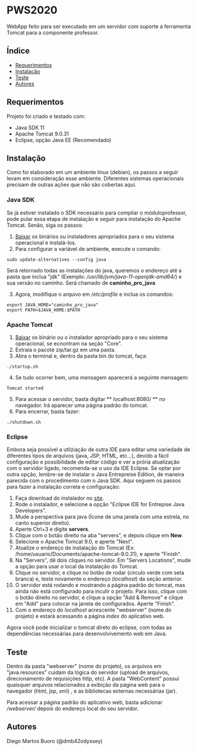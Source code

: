 # PWS2020

WebApp feito para ser executado em um servidor com suporte a ferramenta Tomcat para a componente professor.

## Índice

* [Requerimentos](#requerimentos)
* [Instalação](#instalação)
* [Teste](#teste)
* [Autores](#autores)

## Requerimentos

Projeto foi criado e testado com:
* Java SDK 11
* Apache Tomcat 9.0.31
* Eclipse, opção Java EE (Recomendado)

## Instalação

Como foi elaborado em um ambiente linux (debian), os passos a seguir levam em consideração esse ambiente. Diferentes sistemas operacionais precisam de outras ações que não são cobertas aqui. 

### Java SDK

Se já estiver instalado o SDK necessário para compilar o móduloprofessor, pode pular essa etapa de instalação e seguir para instalação do Apache Tomcat. Senão, siga os passos:

1. [Baixar](https://www.oracle.com/java/technologies/javase-jdk11-downloads.html) os binários ou instaladores apropriados para o seu sistema operacional e instalá-los.
2. Para configurar a variável de ambiente, execute o comando:

```
sudo update-alternatives --config java
```
Será retornado todas as instalações do java, queremos o endereço até a pasta que inclua "jdk" (Exemplo: */usr/lib/jvm/java-11-openjdk-amd64/*) e sua versão no caminho. Será chamado de **caminho\_pro\_java**

3. Agora, modifique o arquivo em */etc/profile* e inclua os comandos:
```
export JAVA_HOME="caminho_pro_java" 
export PATH=$JAVA_HOME:$PATH
```

### Apache Tomcat

1. [Baixar](https://tomcat.apache.org/download-90.cgi) os binário ou o instalador apropriado para o seu sistema operacional, se ecnontram na seção "Core". 
2. Extraia o pacote zip/tar.gz em uma pasta.
3. Abra o terminal e, dentro da pasta bin do tomcat, faça:

```
./startup.sh
```

4. Se tudo ocorrer bem, uma mensagem aparecerá a seguinte mensagem:

```
Tomcat started
```

5. Para acessar o servidor, basta digitar ** localhost:8080/ ** no navegador. Irá aparecer uma página padrão do tomcat.
6. Para encerrar, basta fazer:

```
./shutdown.sh
```

### Eclipse

Embora seja possível a utilziação de outra IDE para editar uma variedade de diferentes tipos de arquivos (java, JSP, HTML, etc...), devido a fácil configuração e possibilidade de editar código e ver a prória atualização com o servidor ligado, recomenda-se o uso da IDE Eclipse. Se optar por outra opção, lembre-se de instalar o Java Entrepreise Edition, de maneira parecida com o procedimento com o Java SDK. Aqui seguem os passos para fazer a instalação correta e configuração:

1. Faça download do instalador no [site](https://www.eclipse.org/downloads/).
2. Rode o instalador, e selecione a opção "Eclipse IDE for Entrepise Java Developers".
3. Mude a perspectiva para java (Ícone de uma janela com uma estrela, no canto superior direito).
4. Aperte Ctrl+3 e digite **servers**.
5. Clique com o botão direito na aba "servers", e depois clique em **New**.
6. Selecione o Apache Tomcat 9.0, e aperte "Next".
7. Atualize o endereço de instalação do Tomcat (Ex: /home/usuario/Documents/apache-tomcat-9.0.31), e aperte "Finish".
8. Na "Servers", dê dois cliques no servidor. Em "Servers Locations", mude a opção para usar o local da instalação do Tomcat.
9. Clique no servidor, e clique no botão de rodar (circulo verde com seta branca) e, teste novamente o endereço (*localhost*) da seção anterior.
10. O servidor está rodando e mostrando a página padrão do tomcat, mas ainda não está configurado para inculir o projeto. Para isso, clique com o botão direito no servidor, e clique a opção "Add & Remove" e clique em "Add" para colocar na janela de configurados. Aperte "Finish".
11. Com o endereço do *localhost* acrescente "webserver" (nome do projeto) e estará acessando a página *index* do aplicativo web.

Agora você pode inicializar o tomcat direto do eclipse, com todas as dependências necessárias para desenvolvivemento web em Java.

## Teste

Dentro da pasta "webserver" (nome do projeto), os arquivos em "java.resources" cuidam da lógica do servidor (upload de arquivos, direcionamento de requisições http, etc). A pasta "WebContent" possui quaisquer arquivos relacionados a exibição da página web para o navegador (html, jsp, xml) , e as bibliotecas externas necessárias (jar).

Para acessar a página padrão do aplicativo web, basta adicionar */webserver/* depois do endereço local do seu servidor. 

## Autores

Diego Martos Buoro (@dmb42odyssey)
